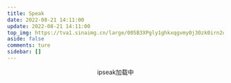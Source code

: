 ```yaml
---
title: Speak
date: 2022-08-21 14:11:00
update: 2022-08-21 14:11:00
top_img: https://tva1.sinaimg.cn/large/005B3XPgly1ghkxqgvmy0j30zk0irn2q.jpg
aside: false
comments: ture
sidebar: []
---
```

<div id="tip" style="text-align:center;">ipseak加载中</div>
<div id="ispeak"></div>
<link
  rel="stylesheet"
  href="https://cdn.staticfile.org/highlight.js/10.6.0/styles/atom-one-dark.min.css"
/>
<link
  rel="stylesheet"
  href="https://cdn.jsdelivr.net/npm/ispeak@4.4.0/style.css"
/>

<script src="https://cdn.staticfile.org/highlight.js/10.6.0/highlight.min.js"></script>
<script src="https://cdn.staticfile.org/marked/2.0.0/marked.min.js"></script>
<script src="https://cdn.jsdelivr.net/npm/ispeak@4.4.0/ispeak.umd.js"></script>
<script src="https://cdn.bootcdn.net/ajax/libs/twikoo/1.6.8/twikoo.min.js"></script>
<script>
  var head = document.getElementsByTagName('head')[0]
  var meta = document.createElement('meta')
  meta.name = 'referrer'
  meta.content = 'no-referrer'
  head.appendChild(meta)
  if (ispeak) {
    ispeak
      .init({
        el: '#ispeak',
        api: 'https://kkapi.wyblog1.tk/',
        author: '63c28a71aa610fa0dc9b6f1a',
        pageSize: 10,
        loading_img: 'https://bu.dusays.com/2021/03/04/d2d5e983e2961.gif'
      })
      .then(function () {
        console.log('ispeak 加载完成')
        document.getElementById('tip').style.display = 'none'
      })
  } else {
    document.getElementById('tip').innerHTML = 'ipseak依赖加载失败！'
  }
</script>
